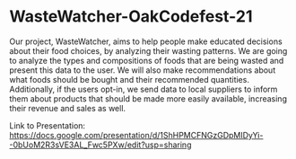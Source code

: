 # WasteWatcher-OakCodefest-21
Our project, WasteWatcher, aims to help people make educated decisions about their food choices, by analyzing their wasting patterns. We are going to analyze the types and compositions of foods that are being wasted and  present this data to the user. We will also make recommendations about what foods should be bought and their recommended quantities. Additionally, if the users opt-in, we send data to local suppliers to inform them about products that should be made more easily available, increasing their revenue and sales as well.

Link to Presentation: https://docs.google.com/presentation/d/1ShHPMCFNGzGDpMIDyYi--0bUoM2R3sVE3AL_Fwc5PXw/edit?usp=sharing
